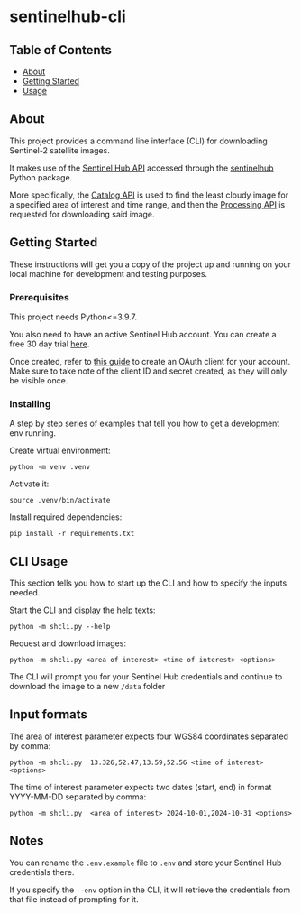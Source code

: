 # sentinelhub-cli

## Table of Contents

- [About](#about)
- [Getting Started](#getting_started)
- [Usage](#usage)

## About <a name = "about"></a>

This project provides a command line interface (CLI) for downloading Sentinel-2 satellite images.

It makes use of the [Sentinel Hub API](https://docs.sentinel-hub.com/api/latest/) accessed through the [sentinelhub](https://sentinelhub-py.readthedocs.io/en/latest/) Python package.

More specifically, the [Catalog API](https://docs.sentinel-hub.com/api/latest/api/catalog/) is used to find the least cloudy image for a specified area of interest and time range, and then the [Processing API](https://docs.sentinel-hub.com/api/latest/api/process/) is requested for downloading said image.

## Getting Started <a name = "getting_started"></a>

These instructions will get you a copy of the project up and running on your local machine for development and testing purposes.

### Prerequisites

This project needs Python<=3.9.7.

You also need to have an active Sentinel Hub account. You can create a free 30 day trial [here](https://www.sentinel-hub.com/create_account/).

Once created, refer to [this guide](https://docs.sentinel-hub.com/api/latest/api/overview/authentication/) to create an OAuth client for your account. Make sure to take note of the client ID and secret created, as they will only be visible once.

### Installing

A step by step series of examples that tell you how to get a development env running.

Create virtual environment:

```
python -m venv .venv
```

Activate it:

```
source .venv/bin/activate
```

Install required dependencies:

```
pip install -r requirements.txt
```

## CLI Usage <a name = "usage"></a>
This section tells you how to start up the CLI and how to specify the inputs needed.

Start the CLI and display the help texts:

```
python -m shcli.py --help
```

Request and download images:

```
python -m shcli.py <area of interest> <time of interest> <options>
```

The CLI will prompt you for your Sentinel Hub credentials and continue to download the image to a new `/data` folder
## Input formats

The area of interest parameter expects four WGS84 coordinates separated by comma:

```
python -m shcli.py  13.326,52.47,13.59,52.56 <time of interest> <options>
```

The time of interest parameter expects two dates (start, end) in format YYYY-MM-DD separated by comma:

```
python -m shcli.py  <area of interest> 2024-10-01,2024-10-31 <options>
```

## Notes
You can rename the `.env.example` file to `.env` and store your Sentinel Hub credentials there.

If you specify the `--env` option in the CLI, it will retrieve the credentials from that file instead of prompting for it.